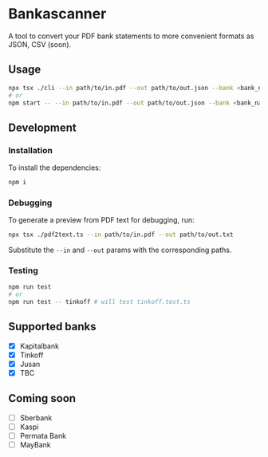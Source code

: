 # Bankascanner

A tool to convert your PDF bank statements to more convenient formats as JSON, CSV (soon). 

## Usage

```bash
npx tsx ./cli --in path/to/in.pdf --out path/to/out.json --bank <bank_name>
# or 
npm start -- --in path/to/in.pdf --out path/to/out.json --bank <bank_name>
```

## Development

### Installation

To install the dependencies: 

```bash
npm i
```

### Debugging 

To generate a preview from PDF text for debugging, run: 

```bash
npx tsx ./pdf2text.ts --in path/to/in.pdf --out path/to/out.txt
```

Substitute the `--in` and `--out` params with the corresponding paths.

### Testing

```bash
npm run test 
# or 
npm run test -- tinkoff # will test tinkoff.test.ts
```

## Supported banks

- [x] Kapitalbank 
- [x] Tinkoff
- [x] Jusan
- [x] TBC

## Coming soon

- [ ] Sberbank
- [ ] Kaspi
- [ ] Permata Bank
- [ ] MayBank
